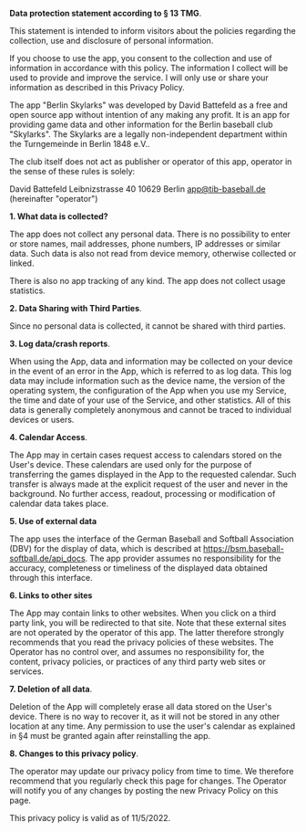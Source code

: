 **Data protection statement according to § 13 TMG**.

This statement is intended to inform visitors about the policies regarding the collection, use and disclosure of personal information.

If you choose to use the app, you consent to the collection and use of information in accordance with this policy. The information I collect will be used to provide and improve the service. I will only use or share your information as described in this Privacy Policy.

The app "Berlin Skylarks" was developed by David Battefeld as a free and open source app without intention of any making any profit. It is an app for providing game data and other information for the Berlin baseball club "Skylarks". The Skylarks are a legally non-independent department within the Turngemeinde in Berlin 1848 e.V..

The club itself does not act as publisher or operator of this app, operator in the sense of these rules is solely:

David Battefeld
Leibnizstrasse 40
10629 Berlin
app@tib-baseball.de
(hereinafter "operator")

**1. What data is collected?**

The app does not collect any personal data. There is no possibility to enter or store names, mail addresses, phone numbers, IP addresses or similar data. Such data is also not read from device memory, otherwise collected or linked.

There is also no app tracking of any kind. The app does not collect usage statistics.

**2. Data Sharing with Third Parties**.

Since no personal data is collected, it cannot be shared with third parties.

**3. Log data/crash reports**.

When using the App, data and information may be collected on your device in the event of an error in the App, which is referred to as log data. This log data may include information such as the device name, the version of the operating system, the configuration of the App when you use my Service, the time and date of your use of the Service, and other statistics. All of this data is generally completely anonymous and cannot be traced to individual devices or users.

**4. Calendar Access**.

The App may in certain cases request access to calendars stored on the User's device. These calendars are used only for the purpose of transferring the games displayed in the App to the requested calendar. Such transfer is always made at the explicit request of the user and never in the background. No further access, readout, processing or modification of calendar data takes place.

**5. Use of external data**

The app uses the interface of the German Baseball and Softball Association (DBV) for the display of data, which is described at https://bsm.baseball-softball.de/api_docs. The app provider assumes no responsibility for the accuracy, completeness or timeliness of the displayed data obtained through this interface.

**6. Links to other sites**

The App may contain links to other websites. When you click on a third party link, you will be redirected to that site. Note that these external sites are not operated by the operator of this app. The latter therefore strongly recommends that you read the privacy policies of these websites. The Operator has no control over, and assumes no responsibility for, the content, privacy policies, or practices of any third party web sites or services.

**7. Deletion of all data**.

Deletion of the App will completely erase all data stored on the User's device. There is no way to recover it, as it will not be stored in any other location at any time. 
Any permission to use the user's calendar as explained in §4 must be granted again after reinstalling the app.

**8. Changes to this privacy policy**.

The operator may update our privacy policy from time to time. We therefore recommend that you regularly check this page for changes. The Operator will notify you of any changes by posting the new Privacy Policy on this page.

This privacy policy is valid as of 11/5/2022.